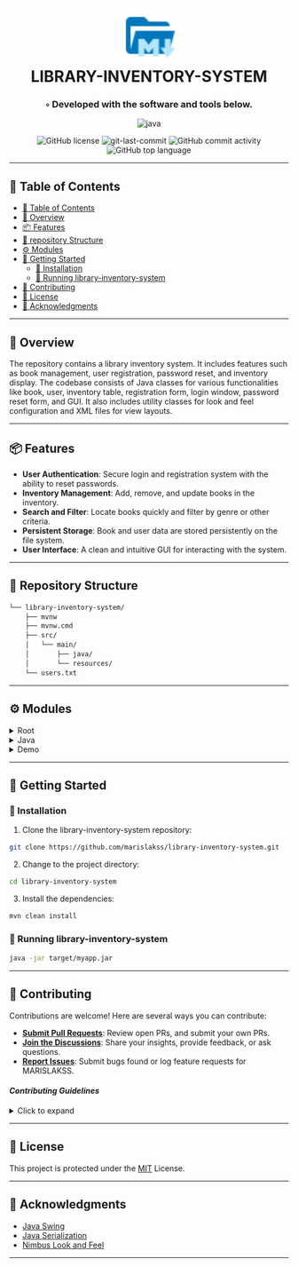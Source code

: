 <div align="center">
<h1 align="center">
<img src="https://raw.githubusercontent.com/PKief/vscode-material-icon-theme/ec559a9f6bfd399b82bb44393651661b08aaf7ba/icons/folder-markdown-open.svg" width="100" />
<br>LIBRARY-INVENTORY-SYSTEM</h1>
<h3>◦ Developed with the software and tools below.</h3>

<p align="center">
<img src="https://img.shields.io/badge/java-%23ED8B00.svg?style=flat-square&logo=openjdk&logoColor=white" alt="java" />
</p>
<img src="https://img.shields.io/github/license/marislakss/library-inventory-system?style=flat-square&color=5D6D7E" alt="GitHub license" />
<img src="https://img.shields.io/github/last-commit/marislakss/library-inventory-system?style=flat-square&color=5D6D7E" alt="git-last-commit" />
<img src="https://img.shields.io/github/commit-activity/m/marislakss/library-inventory-system?style=flat-square&color=5D6D7E" alt="GitHub commit activity" />
<img src="https://img.shields.io/github/languages/top/marislakss/library-inventory-system?style=flat-square&color=5D6D7E" alt="GitHub top language" />
</div>

---

## 📖 Table of Contents
- [📖 Table of Contents](#-table-of-contents)
- [📍 Overview](#-overview)
- [📦 Features](#-features)
- [📂 repository Structure](#-repository-structure)
- [⚙️ Modules](#modules)
- [🚀 Getting Started](#-getting-started)
    - [🔧 Installation](#-installation)
    - [🤖 Running library-inventory-system](#-running-library-inventory-system)
- [🤝 Contributing](#-contributing)
- [📄 License](#-license)
- [👏 Acknowledgments](#-acknowledgments)

---


## 📍 Overview

The repository contains a library inventory system. It includes features such as book management, user registration, password reset, and inventory display. The codebase consists of Java classes for various functionalities like book, user, inventory table, registration form, login window, password reset form, and GUI. It also includes utility classes for look and feel configuration and XML files for view layouts.

---

## 📦 Features

- **User Authentication**: Secure login and registration system with the ability to reset passwords.
- **Inventory Management**: Add, remove, and update books in the inventory.
- **Search and Filter**: Locate books quickly and filter by genre or other criteria.
- **Persistent Storage**: Book and user data are stored persistently on the file system.
- **User Interface**: A clean and intuitive GUI for interacting with the system.

---


## 📂 Repository Structure

```sh
└── library-inventory-system/
    ├── mvnw
    ├── mvnw.cmd
    ├── src/
    │   └── main/
    │       ├── java/
    │       └── resources/
    └── users.txt

```

---


## ⚙️ Modules

<details closed><summary>Root</summary>

| File                                                                                    | Summary                                                                                                                                                                                                                                                                                                                                                                                              |
| ---                                                                                     | ---                                                                                                                                                                                                                                                                                                                                                                                                  |
| [mvnw.cmd](https://github.com/marislakss/library-inventory-system/blob/main/mvnw.cmd)   | The code is a batch script that serves as a start-up script for Apache Maven. It sets up the necessary environment variables, validates the Java installation, detects the project base directory, and downloads the Maven wrapper if necessary. Finally, it launches Maven with the proper configuration and command-line arguments.                                                                |
| [mvnw](https://github.com/marislakss/library-inventory-system/blob/main/mvnw)           | This code is a script written in the Unix shell language that is used to start up the Maven build tool. It sets up the environment variables required to run Maven and then executes the Maven wrapper main class to start the Maven build process. The script also includes an extension that allows automatically downloading the Maven wrapper JAR if it is not present in the project directory. |
| [users.txt](https://github.com/marislakss/library-inventory-system/blob/main/users.txt) | This code represents a directory tree structure for a library inventory system. It contains the necessary files and folders for building and running the system. The "users.txt" file stores user information in a comma-separated format, including username, password, first name, last name, phone number, email, and a personal description.                                                     |

</details>

<details closed><summary>Java</summary>

| File                                                                                                                | Summary                                                                                                                                                                                                                                                     |
| ---                                                                                                                 | ---                                                                                                                                                                                                                                                         |
| [module-info.java](https://github.com/marislakss/library-inventory-system/blob/main/src/main/java/module-info.java) | This code declares a Java module named "com.example.demo". It requires four external modules: javafx.controls, javafx.fxml, java.desktop, and java.logging. It opens the package "com.example.demo" to javafx.fxml and exports it for other modules to use. |

</details>

<details closed><summary>Demo</summary>

| File                                                                                                                                                       | Summary                                                                                                                                                                                                                                                                                                                                                                                                                                                                                                                                                                                                                                                                                                                                                                     |
| ---                                                                                                                                                        | ---                                                                                                                                                                                                                                                                                                                                                                                                                                                                                                                                                                                                                                                                                                                                                                         |
| [Book.java](https://github.com/marislakss/library-inventory-system/blob/main/src/main/java/com/example/demo/Book.java)                                     | The given code represents the Book class in a library inventory system. It defines the properties and methods associated with a book object. The properties include id, name, genre, price, quantity, publish, printed, and isbnNumber. The class provides getter and setter methods for each property, allowing access and modification of the book's information.                                                                                                                                                                                                                                                                                                                                                                                                         |
| [InventoryTableModel.java](https://github.com/marislakss/library-inventory-system/blob/main/src/main/java/com/example/demo/InventoryTableModel.java)       | The code above defines the InventoryTableModel class, which extends the AbstractTableModel class. This class is used for displaying the inventory of books in a JTable component. It contains a list of books as its data and implements various methods to interact with the table, such as retrieving column names, retrieving and setting cell values, and determining cell editability. It uses an enum to define the column names and indices for easy reference.                                                                                                                                                                                                                                                                                                      |
| [RegistrationForm.java](https://github.com/marislakss/library-inventory-system/blob/main/src/main/java/com/example/demo/RegistrationForm.java)             | The code above is a Java program that implements a registration form GUI (Graphical User Interface). It allows users to input their information such as username, password, first name, last name, contact number, email, and security question. The program then checks if the entered username is already taken by reading user records from a text file called "users.txt". If the username is available, a new user record is created and appended to the file. If the username is already taken, an error message is displayed. The program also includes a cancel button that clears the input fields and closes the registration form window. The core functionality revolves around validating usernames, saving user records, and displaying messages to the user. |
| [LoginWindow.java](https://github.com/marislakss/library-inventory-system/blob/main/src/main/java/com/example/demo/LoginWindow.java)                       | A Swing-based interface class for user authentication, providing login, registration, and password reset functionality within the Library Inventory System.                                                                                                                                                                                                                                                                                                                                                                                                                                                                                                                                                                                                                                                                                                                                                  |
| [User.java](https://github.com/marislakss/library-inventory-system/blob/main/src/main/java/com/example/demo/User.java)                                     | The code defines a User class with instance variables for username, password, security question, and security answer. It includes a constructor to initialize these variables and getter/setter methods for accessing and modifying the variables. The encapsulation principle is utilized to hide the object's internal state and expose only necessary information.                                                                                                                                                                                                                                                                                                                                                                                                       |
| [ResetPasswordForm.java](https://github.com/marislakss/library-inventory-system/blob/main/src/main/java/com/example/demo/ResetPasswordForm.java)           | The code represents a GUI form for resetting a user's password. It allows the user to enter their username, old password, new password, and security question. Upon clicking the "Reset Password" button, the code validates the user's information against a text file ("users.txt") containing user data. If the information matches, the code updates the user's password in the text file. If not, an error message is displayed.                                                                                                                                                                                                                                                                                                                                       |
| [InventoryManagementGUI.java](https://github.com/marislakss/library-inventory-system/blob/main/src/main/java/com/example/demo/InventoryManagementGUI.java) | The code above defines a GUI (Graphical User Interface) for an inventory management system. It includes UI components such as text fields, combo boxes, and a table. The GUI allows users to add, update, and remove books from the inventory. It also provides functionality to display the inventory in a table format and performs validations on user inputs. The code utilizes constants for genres, fonts, colors, column names, and error/success messages. It also logs events using a logger object. The inventory is stored in an ArrayList<Book> and is initially populated with two books.                                                                                                                                                                      |
| [LookAndFeelUtil.java](https://github.com/marislakss/library-inventory-system/blob/main/src/main/java/com/example/demo/LookAndFeelUtil.java)               | The code is a utility class called "LookAndFeelUtil" which provides methods to configure the LookAndFeel of the application. It has a private constructor to prevent instantiation, and a "setLookAndFeel" method that sets the LookAndFeel of the application to Nimbus, if available. The code uses the Logger class for logging any errors that occur while setting the LookAndFeel.                                                                                                                                                                                                                                                                                                                                                                                     |
| [hello-view.fxml](https://github.com/marislakss/library-inventory-system/blob/main/src/main/resources/com/example/demo/hello-view.fxml)                    | The code snippet is an XML file that represents the layout for a JavaFX application view. It includes a VBox container with a Label and a Button. The VBox is centered and has a spacing of 20. The Label has an ID of "welcomeText" and the Button has a text of "Hello!" with an event handler for the "onHelloButtonClick" action. The XML also specifies padding for the VBox. This code is likely part of a larger JavaFX application for displaying a welcome screen with a button.                                                                                                                                                                                                                                                                                   |

</details>

---

## 🚀 Getting Started


### 🔧 Installation

1. Clone the library-inventory-system repository:
```sh
git clone https://github.com/marislakss/library-inventory-system.git
```

2. Change to the project directory:
```sh
cd library-inventory-system
```

3. Install the dependencies:
```sh
mvn clean install
```

### 🤖 Running library-inventory-system

```sh
java -jar target/myapp.jar
```

---

## 🤝 Contributing

Contributions are welcome! Here are several ways you can contribute:

- **[Submit Pull Requests](https://github.com/marislakss/library-inventory-system/blob/main/CONTRIBUTING.md)**: Review open PRs, and submit your own PRs.
- **[Join the Discussions](https://github.com/marislakss/library-inventory-system/discussions)**: Share your insights, provide feedback, or ask questions.
- **[Report Issues](https://github.com/marislakss/library-inventory-system/issues)**: Submit bugs found or log feature requests for MARISLAKSS.

#### *Contributing Guidelines*

<details closed>
<summary>Click to expand</summary>

1. **Fork the Repository**: Start by forking the project repository to your GitHub account.
2. **Clone Locally**: Clone the forked repository to your local machine using a Git client.
   ```sh
   git clone <your-forked-repo-url>
   ```
3. **Create a New Branch**: Always work on a new branch, giving it a descriptive name.
   ```sh
   git checkout -b new-feature-x
   ```
4. **Make Your Changes**: Develop and test your changes locally.
5. **Commit Your Changes**: Commit with a clear and concise message describing your updates.
   ```sh
   git commit -m 'Implemented new feature x.'
   ```
6. **Push to GitHub**: Push the changes to your forked repository.
   ```sh
   git push origin new-feature-x
   ```
7. **Submit a Pull Request**: Create a PR against the original project repository. Clearly describe the changes and their motivations.

Once your PR is reviewed and approved, it will be merged into the main branch.

</details>

---

## 📄 License


This project is protected under the [MIT](https://choosealicense.com/licenses) License.

---

## 👏 Acknowledgments

- [Java Swing](https://docs.oracle.com/javase/tutorial/uiswing/)
- [Java Serialization](https://docs.oracle.com/javase/tutorial/jndi/objects/serial.html)
- [Nimbus Look and Feel](https://docs.oracle.com/javase/tutorial/uiswing/lookandfeel/nimbus.html)

---
